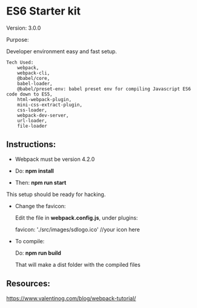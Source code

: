 # ES6 Starter kit

Version: 3.0.0

Purpose:

Developer environment easy and fast setup.

	Tech Used: 
		webpack,
		webpack-cli, 
		@babel/core,
		babel-loader,
		@babel/preset-env: babel preset env for compiling Javascript ES6 code down to ES5,
		html-webpack-plugin,
		mini-css-extract-plugin,
		css-loader,
		webpack-dev-server,
		url-loader,
		file-loader

## Instructions:

* Webpack must be version 4.2.0

* Do: **npm install**

* Then: **npm run start**

This setup should be ready for hacking. 

* Change the favicon:

	Edit the file in **webpack.config.js**, under plugins:

	favicon: './src/images/sdlogo.ico' //your icon here

* To compile: 

	Do: **npm run build**

	That will make a dist folder with the compiled files

## Resources:

https://www.valentinog.com/blog/webpack-tutorial/